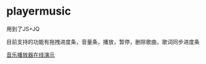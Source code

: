 # playermusic

用到了JS+JQ  

目前支持的功能有拖拽进度条，音量条，播放，暂停，删除歌曲，歌词同步进度条

[音乐播放器在线演示](https://bboyayao.github.io/playermusic/)
 

